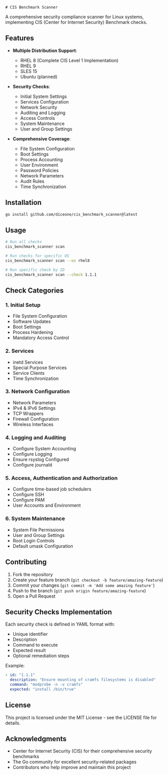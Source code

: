     # CIS Benchmark Scanner

A comprehensive security compliance scanner for Linux systems, implementing CIS (Center for Internet Security) Benchmark checks.

## Features

- **Multiple Distribution Support**:
  - RHEL 8 (Complete CIS Level 1 Implementation)
  - RHEL 9
  - SLES 15
  - Ubuntu (planned)

- **Security Checks**:
  - Initial System Settings
  - Services Configuration
  - Network Security
  - Auditing and Logging
  - Access Controls
  - System Maintenance
  - User and Group Settings

- **Comprehensive Coverage**:
  - File System Configuration
  - Boot Settings
  - Process Accounting
  - User Environment
  - Password Policies
  - Network Parameters
  - Audit Rules
  - Time Synchronization

## Installation

```bash
go install github.com/diceone/cis_benchmark_scanner@latest
```

## Usage

```bash
# Run all checks
cis_benchmark_scanner scan

# Run checks for specific OS
cis_benchmark_scanner scan --os rhel8

# Run specific check by ID
cis_benchmark_scanner scan --check 1.1.1
```

## Check Categories

### 1. Initial Setup
- File System Configuration
- Software Updates
- Boot Settings
- Process Hardening
- Mandatory Access Control

### 2. Services
- inetd Services
- Special Purpose Services
- Service Clients
- Time Synchronization

### 3. Network Configuration
- Network Parameters
- IPv4 & IPv6 Settings
- TCP Wrappers
- Firewall Configuration
- Wireless Interfaces

### 4. Logging and Auditing
- Configure System Accounting
- Configure Logging
- Ensure rsyslog Configured
- Configure journald

### 5. Access, Authentication and Authorization
- Configure time-based job schedulers
- Configure SSH
- Configure PAM
- User Accounts and Environment

### 6. System Maintenance
- System File Permissions
- User and Group Settings
- Root Login Controls
- Default umask Configuration

## Contributing

1. Fork the repository
2. Create your feature branch (`git checkout -b feature/amazing-feature`)
3. Commit your changes (`git commit -m 'Add some amazing feature'`)
4. Push to the branch (`git push origin feature/amazing-feature`)
5. Open a Pull Request

## Security Checks Implementation

Each security check is defined in YAML format with:
- Unique identifier
- Description
- Command to execute
- Expected result
- Optional remediation steps

Example:
```yaml
- id: "1.1.1"
  description: "Ensure mounting of cramfs filesystems is disabled"
  command: "modprobe -n -v cramfs"
  expected: "install /bin/true"
```

## License

This project is licensed under the MIT License - see the LICENSE file for details.

## Acknowledgments

- Center for Internet Security (CIS) for their comprehensive security benchmarks
- The Go community for excellent security-related packages
- Contributors who help improve and maintain this project
